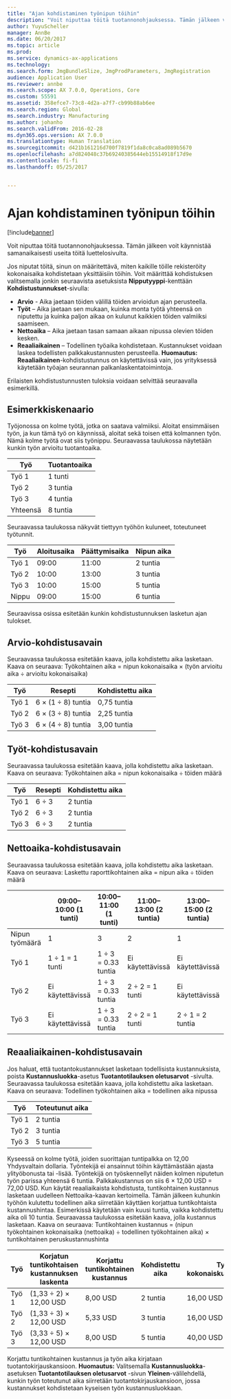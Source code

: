 ```yaml
---
title: "Ajan kohdistaminen työnipun töihin"
description: "Voit niputtaa töitä tuotannonohjauksessa. Tämän jälkeen voit käynnistää samanaikaisesti useita töitä luettelosivulta."
author: YuyuScheller
manager: AnnBe
ms.date: 06/20/2017
ms.topic: article
ms.prod: 
ms.service: dynamics-ax-applications
ms.technology: 
ms.search.form: JmgBundleSlize, JmgProdParameters, JmgRegistration
audience: Application User
ms.reviewer: annbe
ms.search.scope: AX 7.0.0, Operations, Core
ms.custom: 55591
ms.assetid: 358efce7-73c8-4d2a-a7f7-cb99b88ab6ee
ms.search.region: Global
ms.search.industry: Manufacturing
ms.author: johanho
ms.search.validFrom: 2016-02-28
ms.dyn365.ops.version: AX 7.0.0
ms.translationtype: Human Translation
ms.sourcegitcommit: d421b161216d700f7819f1da8c0ca8ad089b5670
ms.openlocfilehash: a7d824048c37b69240385644eb15514918f17d9e
ms.contentlocale: fi-fi
ms.lasthandoff: 05/25/2017


---
```


# <a name="allocate-time-to-jobs-in-a-job-bundle"></a>Ajan kohdistaminen työnipun töihin

[!include[banner](../includes/banner.md)]


Voit niputtaa töitä tuotannonohjauksessa. Tämän jälkeen voit käynnistää samanaikaisesti useita töitä luettelosivulta.

Jos niputat töitä, sinun on määritettävä, miten kaikille töille rekisteröity kokonaisaika kohdistetaan yksittäisiin töihin. Voit määrittää kohdistuksen valitsemalla jonkin seuraavista asetuksista **Nipputyyppi**-kenttään **Kohdistustunnukset**-sivulla:

-   **Arvio** - Aika jaetaan töiden välillä töiden arvioidun ajan perusteella.
-   **Työt** – Aika jaetaan sen mukaan, kuinka monta työtä yhteensä on niputettu ja kuinka paljon aikaa on kulunut kaikkien töiden valmiiksi saamiseen.
-   **Nettoaika** – Aika jaetaan tasan samaan aikaan nipussa olevien töiden kesken.
-   **Reaaliaikainen** – Todellinen työaika kohdistetaan. Kustannukset voidaan laskea todellisten palkkakustannusten perusteella. **Huomautus:** **Reaaliaikainen**-kohdistustunnus on käytettävissä vain, jos yrityksessä käytetään työajan seurannan palkanlaskentatoimintoja.

Erilaisten kohdistustunnusten tuloksia voidaan selvittää seuraavalla esimerkillä.

## <a name="example-scenario"></a>Esimerkkiskenaario
Työjonossa on kolme työtä, jotka on saatava valmiiksi. Aloitat ensimmäisen työn, ja kun tämä työ on käynnissä, aloitat sekä toisen että kolmannen työn. Nämä kolme työtä ovat siis työnippu. Seuraavassa taulukossa näytetään kunkin työn arvioitu tuotantoaika.

| Työ   | Tuotantoaika |
|-------|-----------------|
| Työ 1 | 1 tunti          |
| Työ 2 | 3 tuntia         |
| Työ 3 | 4 tuntia         |
| Yhteensä | 8 tuntia         |

Seuraavassa taulukossa näkyvät tiettyyn työhön kuluneet, toteutuneet työtunnit.

| Työ    | Aloitusaika | Päättymisaika | Nipun aika |
|--------|------------|----------|-------------|
| Työ 1  | 09:00      | 11:00    | 2 tuntia     |
| Työ 2  | 10:00      | 13:00    | 3 tuntia     |
| Työ 3  | 10:00      | 15:00    | 5 tuntia     |
| Nippu | 09:00      | 15:00    | 6 tuntia     |

Seuraavissa osissa esitetään kunkin kohdistustunnuksen lasketun ajan tulokset.

## <a name="estimation-allocation-key"></a>Arvio-kohdistusavain
Seuraavassa taulukossa esitetään kaava, jolla kohdistettu aika lasketaan. Kaava on seuraava: Työkohtainen aika = nipun kokonaisaika × (työn arvioitu aika ÷ arvioitu kokonaisaika)

| Työ   | Resepti           | Kohdistettu aika |
|-------|-------------------|----------------|
| Työ 1 | 6 × (1 ÷ 8) tuntia | 0,75 tuntia      |
| Työ 2 | 6 × (3 ÷ 8) tuntia | 2,25 tuntia     |
| Työ 3 | 6 × (4 ÷ 8) tuntia | 3,00 tuntia     |

## <a name="jobs-allocation-key"></a>Työt-kohdistusavain
Seuraavassa taulukossa esitetään kaava, jolla kohdistettu aika lasketaan. Kaava on seuraava: Työkohtainen aika = nipun kokonaisaika ÷ töiden määrä

| Työ   | Resepti | Kohdistettu aika |
|-------|---------|----------------|
| Työ 1 | 6 ÷ 3   | 2 tuntia        |
| Työ 2 | 6 ÷ 3   | 2 tuntia        |
| Työ 3 | 6 ÷ 3   | 2 tuntia        |

## <a name="net-time-allocation-key"></a>Nettoaika-kohdistusavain
Seuraavassa taulukossa esitetään kaava, jolla kohdistettu aika lasketaan. Kaava on seuraava: Laskettu raporttikohtainen aika = nipun aika ÷ töiden määrä

|                              | 09:00–10:00 (1 tunti) | 10:00–11:00 (1 tunti) | 11:00–13:00 (2 tuntia) | 13:00–15:00 (2 tuntia) | Kohdistettu aika |
|------------------------------|----------------------|----------------------|-----------------------|-----------------------|----------------|
| Nipun työmäärä | 1                    | 3                    | 2                     | 1                     | Ei käytettävissä |
| Työ 1                        | 1 ÷ 1 = 1 tunti       | 1 ÷ 3 = 0.33 tuntia    | Ei käytettävissä        | Ei käytettävissä        | 1,33 tuntia     |
| Työ 2                        | Ei käytettävissä       | 1 ÷ 3 = 0.33 tuntia    | 2 ÷ 2 = 1 tunti        | Ei käytettävissä        | 1,33 tuntia     |
| Työ 3                        | Ei käytettävissä       | 1 ÷ 3 = 0.33 tuntia    | 2 ÷ 2 = 1 tunti        | 2 ÷ 1 = 2 tuntia       | 3,33 tuntia     |

## <a name="real-time-allocation-key"></a>Reaaliaikainen-kohdistusavain
Jos haluat, että tuotantokustannukset lasketaan todellisista kustannuksista, poista **Kustannusluokka**-asetus **Tuotantotilauksen oletusarvot** -sivulta. Seuraavassa taulukossa esitetään kaava, jolla kohdistettu aika lasketaan. Kaava on seuraava: Todellinen työkohtainen aika = todellinen aika nipussa

| Työ   | Toteutunut aika |
|-------|-------------|
| Työ 1 | 2 tuntia     |
| Työ 2 | 3 tuntia     |
| Työ 3 | 5 tuntia     |

Kyseessä on kolme työtä, joiden suorittajan tuntipalkka on 12,00 Yhdysvaltain dollaria. Työntekijä ei ansainnut töihin käyttämästään ajasta ylityöbonusta tai -lisää. Työntekijä on työskennellyt näiden kolmen niputetun työn parissa yhteensä 6 tuntia. Palkkakustannus on siis 6 × 12,00 USD = 72,00 USD. Kun käytät reaaliaikaista kohdistusta, tuntikohtainen kustannus lasketaan uudelleen Nettoaika-kaavan kertoimella. Tämän jälkeen kuhunkin työhön kulutettu todellinen aika siirretään käyttäen korjattua tuntikohtaista kustannushintaa. Esimerkissä käytetään vain kuusi tuntia, vaikka kohdistettu aika oli 10 tuntia. Seuraavassa taulukossa esitetään kaava, jolla kustannus lasketaan. Kaava on seuraava: Tuntikohtainen kustannus = (nipun työkohtainen kokonaisaika (nettoaika) ÷ todellinen työkohtainen aika) × tuntikohtainen peruskustannushinta

| Työ   | Korjatun tuntikohtaisen kustannuksen laskenta | Korjattu tuntikohtainen kustannus | Kohdistettu aika | Työn kokonaiskustannukset |
|-------|----------------------------------------|-------------------------|----------------|-------------------|
| Työ 1 | (1,33 ÷ 2) × 12,00 USD                 | 8,00 USD                | 2 tuntia        | 16,00 USD         |
| Työ 2 | (1,33 ÷ 3) × 12,00 USD                 | 5,33 USD                | 3 tuntia        | 16,00 USD         |
| Työ 3 | (3,33 ÷ 5) × 12,00 USD                 | 8,00 USD                | 5 tuntia        | 40,00 USD         |

Korjattu tuntikohtainen kustannus ja työn aika kirjataan tuotantokirjauskansioon. **Huomautus:** Valitsemalla **Kustannusluokka**-asetuksen **Tuotantotilauksen oletusarvot** -sivun **Yleinen**-välilehdellä, kunkin työn toteutunut aika siirretään tuotantokirjauskansioon, jossa kustannukset kohdistetaan kyseisen työn kustannusluokkaan.




